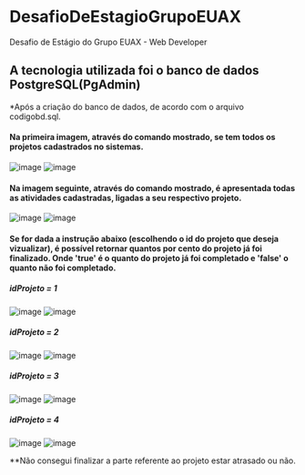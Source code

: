 # DesafioDeEstagioGrupoEUAX
Desafio de Estágio do Grupo EUAX - Web Developer

## A tecnologia utilizada foi o banco de dados PostgreSQL(PgAdmin)

*Após a criação do banco de dados, de acordo com o arquivo codigobd.sql.
#### Na primeira imagem, através do comando mostrado, se tem todos os projetos cadastrados no sistemas.
![image](https://user-images.githubusercontent.com/42983692/107554359-9a2f2b80-6bb4-11eb-8697-d88864ff081a.png)
![image](https://user-images.githubusercontent.com/42983692/107523567-a1920d00-6b93-11eb-8da5-ae0dfd6f1a66.png)

#### Na imagem seguinte, através do comando mostrado, é apresentada todas as atividades cadastradas, ligadas a seu respectivo projeto.
![image](https://user-images.githubusercontent.com/42983692/107554136-4b819180-6bb4-11eb-9d6f-069d5ffec5fa.png)
![image](https://user-images.githubusercontent.com/42983692/107523644-b9699100-6b93-11eb-8a92-252ac73543fb.png)

#### Se for dada a instrução abaixo (escolhendo o id do projeto que deseja vizualizar), é possível retornar quantos por cento do projeto já foi finalizado. Onde 'true' é o quanto do projeto já foi completado e 'false' o quanto não foi completado.

##### idProjeto = 1
![image](https://user-images.githubusercontent.com/42983692/107553273-57b91f00-6bb3-11eb-80ec-ddfaa1215004.png)
![image](https://user-images.githubusercontent.com/42983692/107553734-d1e9a380-6bb3-11eb-9393-826709ef5fd1.png)

##### idProjeto = 2
![image](https://user-images.githubusercontent.com/42983692/107553568-ab2b6d00-6bb3-11eb-8c03-aa87314cda70.png)
![image](https://user-images.githubusercontent.com/42983692/107553790-e168ec80-6bb3-11eb-891b-41247ff3465a.png)

##### idProjeto = 3
![image](https://user-images.githubusercontent.com/42983692/107553596-b41c3e80-6bb3-11eb-9e18-076ff1485067.png)
![image](https://user-images.githubusercontent.com/42983692/107553823-ea59be00-6bb3-11eb-92ba-f44e58e2e2da.png)

##### idProjeto = 4
![image](https://user-images.githubusercontent.com/42983692/107553405-7f0fec00-6bb3-11eb-8406-0eb5ca5cdf67.png)
![image](https://user-images.githubusercontent.com/42983692/107553896-fb0a3400-6bb3-11eb-8035-0aea559953a7.png)

**Não consegui finalizar a parte referente ao projeto estar atrasado ou não.
